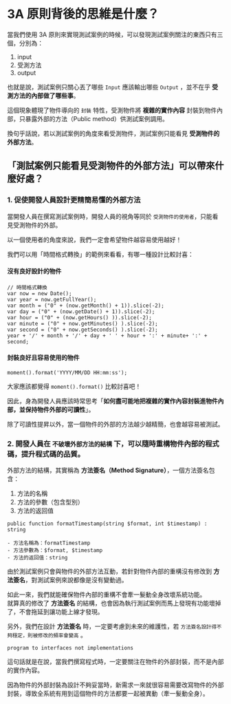 # 3A 原則背後的思維是什麼？

當我們使用 3A 原則來實現測試案例的時候，可以發現測試案例關注的東西只有三個，分別為：
1. input
2. 受測方法
3. output

也就是說，測試案例只關心丟了哪些 `Input` 應該輸出哪些 `Output` ，並不在乎 **受測方法的內部做了哪些事**。

這個現象體現了物件導向的 `封裝` 特性，受測物件將 **複雜的實作內容** 封裝到物件內部，只暴露外部的方法（Public method）供測試案例調用。

換句乎話說，若以測試案例的角度來看受測物件，測試案例只能看見 **受測物件的外部方法**。

## 「測試案例只能看見受測物件的外部方法」可以帶來什麼好處？

### 1. 促使開發人員設計更精簡易懂的外部方法

當開發人員在撰寫測試案例時，開發人員的視角等同於 `受測物件的使用者`，只能看見受測物件的外部。

以一個使用者的角度來說，我們一定會希望物件越容易使用越好！

我們可以用「時間格式轉換」的範例來看看，有哪一種設計比較討喜：

#### 沒有良好設計的物件

```
// 時間格式轉換
var now = new Date();  
var year = now.getFullYear();  
var month = ("0" + (now.getMonth() + 1)).slice(-2);  
var day = ("0" + (now.getDate() + 1)).slice(-2);  
var hour = ("0" + (now.getHours() )).slice(-2);  
var minute = ("0" + now.getMinutes() ).slice(-2);  
var second = ("0" + now.getSeconds() ).slice(-2);  
year + '/' + month + '/' + day + ' ' + hour + ':' + minute+ ':' + second;
```

#### 封裝良好且容易使用的物件

```
moment().format('YYYY/MM/DD HH:mm:ss');
```

大家應該都覺得 `moment().format()` 比較討喜吧！

因此，身為開發人員應該時常思考「**如何盡可能地把複雜的實作內容封裝進物件內部，並保持物件外部的可讀性**」。

除了可讀性提昇以外，當一個物件的外部的方法越少越精簡，也會越容易被測試。

### 2. 開發人員在 `不破壞外部方法的結構` 下，可以隨時重構物件內部的程式碼，提升程式碼的品質。

外部方法的結構，其實稱為 **方法簽名（Method Signature）**，一個方法簽名包含：

1. 方法的名稱
2. 方法的參數（包含型別）
3. 方法的返回值

```
public function formatTimestamp(string $format, int $timestamp) : string

- 方法名稱為：formatTimestamp 
- 方法參數為：$format, $timestamp
- 方法的返回值：string
```

由於測試案例只會與物件的外部方法互動，若針對物件內部的重構沒有修改到 **方法簽名**，對測試案例來說都像是沒有變動過。

如此一來，我們就能確保物件內部的重構不會牽一髮動全身改壞系統功能。  
就算真的修改了 **方法簽名** 的結構，也會因為執行測試案例而馬上發現有功能壞掉了，不會拖延到讓功能上線才發現。

另外，我們在設計 **方法簽名** 時，一定要考慮到未來的維護性，若 `方法簽名設計得不夠穩定，則被修改的頻率會變高` 。

```
program to interfaces not implementations
```
這句話就是在說，當我們撰寫程式時，一定要關注在物件的外部封裝，而不是內部的實作內容。

因為物件的外部封裝為設計不夠妥當時，新需求一來就很容易需要改寫物件的外部封裝，導致全系統有用到這個物件的方法都要一起被異動（牽一髮動全身）。
